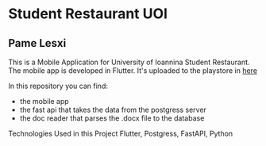 # Student Restaurant UOI
## Pame Lesxi

This is a Mobile Application for University of Ioannina Student Restaurant.
The mobile app is developed in Flutter. It's uploaded to the playstore in [here](https://play.google.com/store/apps/details?id=com.iqsoft.pamelesxi)

In this repository you can find:
 - the mobile app
 - the fast api that takes the data from the postgress server
 - the doc reader that parses the .docx file to the database
 
 Technologies Used in this Project
 Flutter, Postgress, FastAPI, Python
